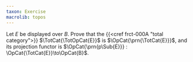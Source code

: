 ```yaml
---
taxon: Exercise
macrolib: topos
---
```


Let $E$ be displayed over $B$. Prove that the {{<cref frct-000A "total category">}}
$\TotCat{\TotOpCat{E}}$ is $\OpCat{\prn{\TotCat{E}}}$, and its projection functor is
$\OpCat{\prn{p\Sub{E}}} : \OpCat{\TotCat{E}}\to\OpCat{B}$.
